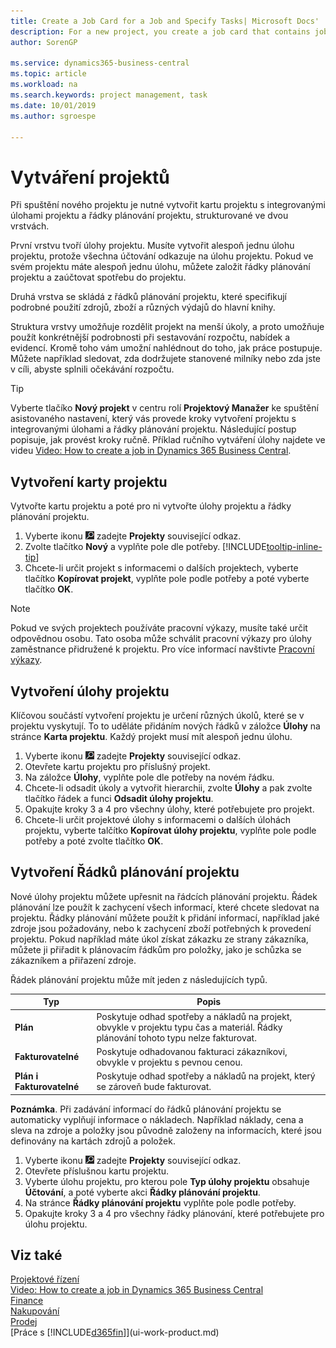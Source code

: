 ```yaml
---
title: Create a Job Card for a Job and Specify Tasks| Microsoft Docs'
description: For a new project, you create a job card that contains job tasks and planning lines, to help you manage progress and budgets.
author: SorenGP

ms.service: dynamics365-business-central
ms.topic: article
ms.workload: na
ms.search.keywords: project management, task
ms.date: 10/01/2019
ms.author: sgroespe

---
```

# Vytváření projektů
Při spuštění nového projektu je nutné vytvořit kartu projektu s integrovanými úlohami projektu a řádky plánování projektu, strukturované ve dvou vrstvách.

První vrstvu tvoří úlohy projektu. Musíte vytvořit alespoň jednu úlohu projektu, protože všechna účtování odkazuje na úlohu projektu. Pokud ve svém projektu máte alespoň jednu úlohu, můžete založit řádky plánování projektu a zaúčtovat spotřebu do projektu.

Druhá vrstva se skládá z řádků plánování projektu, které specifikují podrobné použití zdrojů, zboží a různých výdajů do hlavní knihy.

Struktura vrstvy umožňuje rozdělit projekt na menší úkoly, a proto umožňuje použít konkrétnější podrobnosti při sestavování rozpočtu, nabídek a evidencí. Kromě toho vám umožní nahlédnout do toho, jak práce postupuje. Můžete například sledovat, zda dodržujete stanovené milníky nebo zda jste v cíli, abyste splnili očekávání rozpočtu.

> [!TIP]
> Vyberte tlačíko **Nový projekt** v centru rolí **Projektový Manažer** ke spuštění asistovaného nastavení, který vás provede kroky vytvoření projektu s integrovanými úlohami a řádky plánování projektu. Následující postup popisuje, jak provést kroky ručně. Příklad ručního vytváření úlohy najdete ve videu [Video: How to create a job in Dynamics 365 Business Central](https://www.youtube.com/watch?v=VqaPWr7BWmw).

## Vytvoření karty projektu
Vytvořte kartu projektu a poté pro ni vytvořte úlohy projektu a řádky plánování projektu.

1. Vyberte ikonu ![Žárovky, která otevře funkci Řekněte mi ](media/ui-search/search_small.png "Řekněte mi, co chcete dělat") zadejte **Projekty** související odkaz.
2. Zvolte tlačítko **Nový** a vyplňte pole dle potřeby. [!INCLUDE[tooltip-inline-tip](includes/tooltip-inline-tip_md.md)]
3. Chcete-li určit projekt s informacemi o dalších projektech, vyberte tlačítko **Kopírovat projekt**, vyplňte pole podle potřeby a poté vyberte tlačítko **OK**.

> [!NOTE]  
> Pokud ve svých projektech používáte pracovní výkazy, musíte také určit odpovědnou osobu. Tato osoba může schválit pracovní výkazy pro úlohy zaměstnance přidružené k projektu. Pro více informací navštivte [Pracovní výkazy](projects-how-setup-time-sheets.md).

## Vytvoření úlohy projektu
Klíčovou součástí vytvoření projektu je určení různých úkolů, které se v projektu vyskytují. To to uděláte přidáním nových řádků v záložce **Úlohy** na stránce **Karta projektu**. Každý projekt musí mít alespoň jednu úlohu.

1. Vyberte ikonu ![Žárovky, která otevře funkci Řekněte mi ](media/ui-search/search_small.png "Řekněte mi, co chcete dělat") zadejte **Projekty** související odkaz.
2. Otevřete kartu projektu pro příslušný projekt.
3. Na záložce **Úlohy**, vyplňte pole dle potřeby na novém řádku.
4. Chcete-li odsadit úkoly a vytvořit hierarchii, zvolte **Úlohy** a pak zvolte tlačítko řádek a funci **Odsadit úlohy projektu**.
5. Opakujte kroky 3 a 4 pro všechny úlohy, které potřebujete pro projekt.
6. Chcete-li určit projektové úlohy s informacemi o dalších úlohách projektu, vyberte talčítko **Kopírovat úlohy projektu**, vyplňte pole podle potřeby a poté zvolte tlačítko **OK**.

## Vytvoření Řádků plánování projektu
Nové úlohy projektu můžete upřesnit na řádcích plánování projektu. Řádek plánování lze použít k zachycení všech informací, které chcete sledovat na projektu. Řádky plánování můžete použít k přidání informací, například jaké zdroje jsou požadovány, nebo k zachycení zboží potřebných k provedení projektu. Pokud například máte úkol získat zákazku ze strany zákazníka, můžete ji přiřadit k plánovacím řádkům pro položky, jako je schůzka se zákazníkem a přiřazení zdroje.

Řádek plánování projektu může mít jeden z následujících typů.

| Typ | Popis |
| --- | --- |
| **Plán** | Poskytuje odhad spotřeby a nákladů na projekt, obvykle v projektu typu čas a materiál. Řádky plánování tohoto typu nelze fakturovat. |
| **Fakturovatelné** | Poskytuje odhadovanou fakturaci zákazníkovi, obvykle v projektu s pevnou cenou. |
| **Plán i Fakturovatelné** | Poskytuje odhad spotřeby a nákladů na projekt, který se zároveň bude fakturovat. |

**Poznámka**. Při zadávání informací do řádků plánování projektu se automaticky vyplňují informace o nákladech. Například náklady, cena a sleva na zdroje a položky jsou původně založeny na informacích, které jsou definovány na kartách zdrojů a položek.

1. Vyberte ikonu ![Žárovky, která otevře funkci Řekněte mi ](media/ui-search/search_small.png "Řekněte mi, co chcete dělat") zadejte **Projekty** související odkaz.
2. Otevřete příslušnou kartu projektu.
3. Vyberte úlohu projektu, pro kterou pole **Typ úlohy projektu** obsahuje **Účtování**, a poté vyberte akci **Řádky plánování projektu**.
4. Na stránce **Řádky plánování projektu** vyplňte pole podle potřeby.
5. Opakujte kroky 3 a 4 pro všechny řádky plánování, které potřebujete pro úlohu projektu.

## Viz také

[Projektové řízení](projects-manage-projects.md)  
[Video: How to create a job in Dynamics 365 Business Central](https://www.youtube.com/watch?v=VqaPWr7BWmw)  
[Finance](finance.md)  
[Nakupování](purchasing-manage-purchasing.md)  
[Prodej](sales-manage-sales.md)  
[Práce s [!INCLUDE[d365fin](includes/d365fin_md.md)]](ui-work-product.md)

